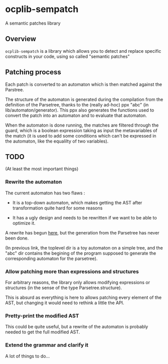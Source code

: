 # ocplib-sempatch

A semantic patches library

## Overview

`ocplib-sempatch` is a library which allows you to detect and replace specific
constructs in your code, using so called "semantic patches"

## Patching process

Each patch is converted to an automaton which is then matched against the
Parstree.

The structure of the automaton is generated during the compilation from the
definition of the Parsetree, thanks to the (really ad-hoc) ppx "abc" (in
lib/automaton/generator). This ppx also generates the functions used to
convert the patch into an automaton and to evaluate that automaton.

When the automaton is done running, the matches are filtered through the guard,
which is a boolean expression taking as input the metavariables of the match
(it is used to add some conditions which can't be expressed in the automaton,
like the equalilty of two variables).

## TODO

(At least the most important things)

### Rewrite the automaton

The current automaton has two flaws :

- It is a top-down automaton, which makes getting the AST after transformation
  quite hard for some reasons

- It has a ugly design and needs to be rewritten if we want to be able to optimize it.

A rewrite has begun
[here](https://github.com/ocamlpro-Hufschmitt/typerex-lint/tree/bup/libs/ocplib-sempatch/lib/automaton),
but the generation from the Parsetree has never been done.

(In previous link, the toplevel dir is a toy automaton on a simple tree, and
the "abc" dir contains the begining of the program supposed to generate the
corresponding automaton for the parsetree).

### Allow patching more than expressions and structures

For arbitrary reasons, the library only allows modifying expressions or
structures (in the sense of the type Parsetree.structure).

This is absurd as everything is here to allows patching every element of the
AST, but changing it would need to rethink a little the API.

### Pretty-print the modified AST

This could be quite useful, but a rewrite of the automaton is probably needed
to get the full modified AST.

### Extend the grammar and clarify it

A lot of things to do...
